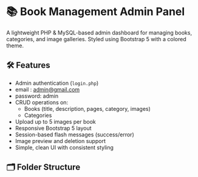 # 📚 Book Management Admin Panel

A lightweight PHP & MySQL-based admin dashboard for managing books, categories, and image galleries. Styled using Bootstrap 5 with a colored theme.

## 🛠 Features

- Admin authentication (`login.php`)
- email : admin@gmail.com
- password: admin
- CRUD operations on:
  - Books (title, description, pages, category, images)
  - Categories
- Upload up to 5 images per book
- Responsive Bootstrap 5 layout
- Session-based flash messages (success/error)
- Image preview and deletion support
- Simple, clean UI with consistent styling

## 🗂️ Folder Structure
